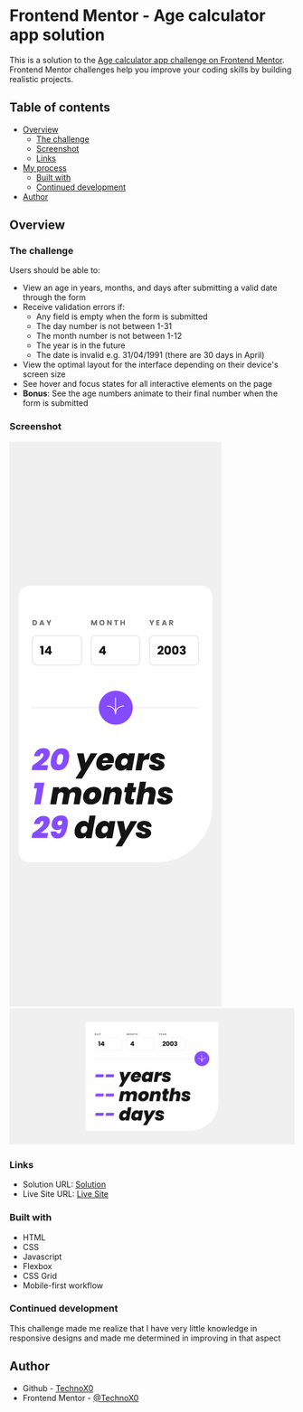 # Frontend Mentor - Age calculator app solution

This is a solution to the [Age calculator app challenge on Frontend Mentor](https://www.frontendmentor.io/challenges/age-calculator-app-dF9DFFpj-Q). Frontend Mentor challenges help you improve your coding skills by building realistic projects. 

## Table of contents

- [Overview](#overview)
  - [The challenge](#the-challenge)
  - [Screenshot](#screenshot)
  - [Links](#links)
- [My process](#my-process)
  - [Built with](#built-with)
  - [Continued development](#continued-development)
- [Author](#author)

## Overview

### The challenge
Users should be able to:

- View an age in years, months, and days after submitting a valid date through the form
- Receive validation errors if:
  - Any field is empty when the form is submitted
  - The day number is not between 1-31
  - The month number is not between 1-12
  - The year is in the future
  - The date is invalid e.g. 31/04/1991 (there are 30 days in April)
- View the optimal layout for the interface depending on their device's screen size
- See hover and focus states for all interactive elements on the page
- **Bonus**: See the age numbers animate to their final number when the form is submitted

### Screenshot
![](screenshot\Mobile-completed.png)
![](screenshot\Desktop-completed.png)

### Links

- Solution URL: [Solution](https://github.com/TechnoX0/FM-Age-Calculator)
- Live Site URL: [Live Site](https://technox0.github.io/FM-Age-Calculator/)

### Built with

- HTML
- CSS
- Javascript
- Flexbox
- CSS Grid
- Mobile-first workflow

### Continued development
This challenge made me realize that I have very little knowledge in responsive designs and made me determined in improving in that aspect

## Author

- Github - [TechnoX0](https://github.com/TechnoX0)
- Frontend Mentor - [@TechnoX0](https://www.frontendmentor.io/profile/TechnoX0)